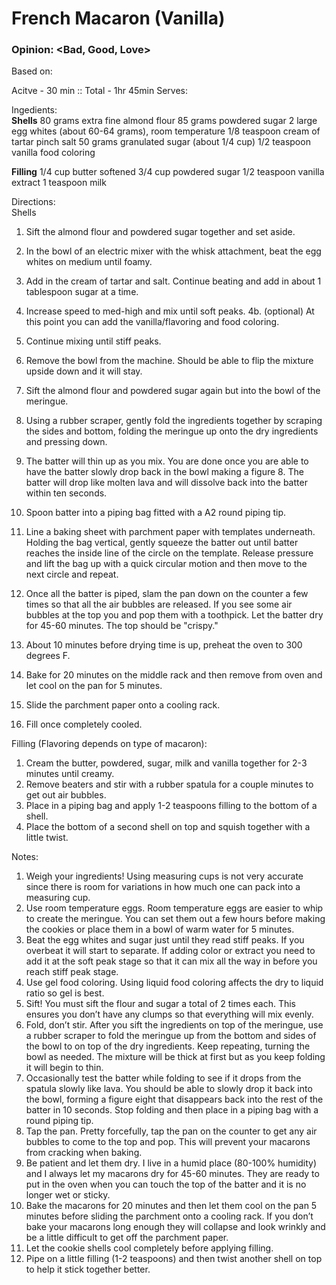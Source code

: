 # French Macaron (Vanilla)
### Opinion: <Bad, Good, Love>

Based on:   

Acitve - 30 min :: Total - 1hr 45min
Serves:  

Ingedients:  
__Shells__
80 grams extra fine almond flour
85 grams powdered sugar
2 large egg whites (about 60-64 grams), room temperature
1/8 teaspoon cream of tartar
pinch salt
50 grams granulated sugar (about 1/4 cup)
1/2 teaspoon vanilla
food coloring

__Filling__
1/4 cup butter softened
3/4 cup powdered sugar
1/2 teaspoon vanilla extract
1 teaspoon milk

Directions:  
Shells
1. Sift the almond flour and powdered sugar together and set aside.
2. In the bowl of an electric mixer with the whisk attachment, beat the egg whites on medium until foamy. 
3. Add in the cream of tartar and salt. Continue beating and add in about 1 tablespoon sugar at a time. 
4. Increase speed to med-high and mix until soft peaks. 
4b. (optional) At this point you can add the vanilla/flavoring and food coloring. 
5. Continue mixing until stiff peaks. 
6. Remove the bowl from the machine. Should be able to flip the mixture upside down and it will stay.

7. Sift the almond flour and powdered sugar again but into the bowl of the meringue. 
8. Using a rubber scraper, gently fold the ingredients together by scraping the sides and bottom, folding the meringue up onto the dry ingredients and pressing down. 
9. The batter will thin up as you mix. You are done once you are able to have the batter slowly drop back in the bowl making a figure 8. The batter will drop like molten lava and will dissolve back into the batter within ten seconds.

10. Spoon batter into a piping bag fitted with a A2 round piping tip. 
11. Line a baking sheet with parchment paper with templates underneath. Holding the bag vertical, gently squeeze the batter out until batter reaches the inside line of the circle on the template. Release pressure and lift the bag up with a quick circular motion and then move to the next circle and repeat.
12. Once all the batter is piped, slam the pan down on the counter a few times so that all the air bubbles are released. If you see some air bubbles at the top you and pop them with a toothpick. Let the batter dry for 45-60 minutes. The top should be "crispy."
13. About 10 minutes before drying time is up, preheat the oven to 300 degrees F. 
14. Bake for 20 minutes on the middle rack and then remove from oven and let cool on the pan for 5 minutes. 
15. Slide the parchment paper onto a cooling rack. 
16. Fill once completely cooled.

Filling (Flavoring depends on type of macaron):
1. Cream the butter, powdered, sugar, milk and vanilla together for 2-3 minutes until creamy. 
2. Remove beaters and stir with a rubber spatula for a couple minutes to get out air bubbles. 
3. Place in a piping bag and apply 1-2 teaspoons filling to the bottom of a shell. 
4. Place the bottom of a second shell on top and squish together with a little twist.

Notes: 
1. Weigh your ingredients! Using measuring cups is not very accurate since there is room for variations in how much one can pack into a measuring cup.
2. Use room temperature eggs. Room temperature eggs are easier to whip to create the meringue. You can set them out a few hours before making the cookies or place them in a bowl of warm water for 5 minutes.
3. Beat the egg whites and sugar just until they read stiff peaks. If you overbeat it will start to separate. If adding color or extract you need to add it at the soft peak stage so that it can mix all the way in before you reach stiff peak stage.
4. Use gel food coloring. Using liquid food coloring affects the dry to liquid ratio so gel is best.
5. Sift! You must sift the flour and sugar a total of 2 times each. This ensures you don’t have any clumps so that everything will mix evenly.
6. Fold, don’t stir. After you sift the ingredients on top of the meringue, use a rubber scraper to fold the meringue up from the bottom and sides of the bowl to on top of the dry ingredients. Keep repeating, turning the bowl as needed. The mixture will be thick at first but as you keep folding it will begin to thin.
7. Occasionally test the batter while folding to see if it drops from the spatula slowly like lava. You should be able to slowly drop it back into the bowl, forming a figure eight that disappears back into the rest of the batter in 10 seconds. Stop folding and then place in a piping bag with a round piping tip.
8. Tap the pan. Pretty forcefully, tap the pan on the counter to get any air bubbles to come to the top and pop. This will prevent your macarons from cracking when baking.
9. Be patient and let them dry. I live in a humid place (80-100% humidity) and I always let my macarons dry for 45-60 minutes. They are ready to put in the oven when you can touch the top of the batter and it is no longer wet or sticky.
10. Bake the macarons for 20 minutes and then let them cool on the pan 5 minutes before sliding the parchment onto a cooling rack. If you don’t bake your macarons long enough they will collapse and look wrinkly and be a little difficult to get off the parchment paper.
11. Let the cookie shells cool completely before applying filling.
12. Pipe on a little filling (1-2 teaspoons) and then twist another shell on top to help it stick together better.
